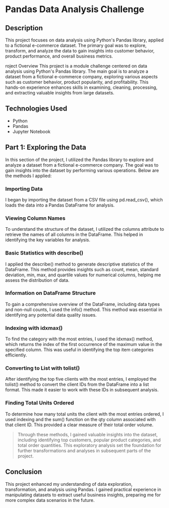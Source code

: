# Pandas Data Analysis Challenge


## Description
This project focuses on data analysis using Python's Pandas library, applied to a fictional e-commerce dataset. The primary goal was to explore, transform, and analyze the data to gain insights into customer behavior, product performance, and overall business metrics.

roject Overview
This project is a module challenge centered on data analysis using Python's Pandas library. The main goal is to analyze a dataset from a fictional e-commerce company, exploring various aspects such as customer behavior, product popularity, and profitability. This hands-on experience enhances skills in examining, cleaning, processing, and extracting valuable insights from large datasets.

## Technologies Used
* Python
* Pandas
* Jupyter Notebook




## Part 1: Exploring the Data
In this section of the project, I utilized the Pandas library to explore and analyze a dataset from a fictional e-commerce company. The goal was to gain insights into the dataset by performing various operations. Below are the methods I applied:

### Importing Data
I began by importing the dataset from a CSV file using pd.read_csv(), which loads the data into a Pandas DataFrame for analysis.

### Viewing Column Names
To understand the structure of the dataset, I utilized the columns attribute to retrieve the names of all columns in the DataFrame. This helped in identifying the key variables for analysis.

### Basic Statistics with describe()
I applied the describe() method to generate descriptive statistics of the DataFrame. This method provides insights such as count, mean, standard deviation, min, max, and quartile values for numerical columns, helping me assess the distribution of data.

### Information on DataFrame Structure
To gain a comprehensive overview of the DataFrame, including data types and non-null counts, I used the info() method. This method was essential in identifying any potential data quality issues.

### Indexing with idxmax()
To find the category with the most entries, I used the idxmax() method, which returns the index of the first occurrence of the maximum value in the specified column. This was useful in identifying the top item categories efficiently.

### Converting to List with tolist()
After identifying the top five clients with the most entries, I employed the tolist() method to convert the client IDs from the DataFrame into a list format. This made it easier to work with these IDs in subsequent analysis.

### Finding Total Units Ordered
To determine how many total units the client with the most entries ordered, I used indexing and the sum() function on the qty column associated with that client ID. This provided a clear measure of their total order volume.

>Through these methods, I gained valuable insights into the dataset, including identifying top customers, popular product categories, and total order quantities. This exploratory analysis set the foundation for further transformations and analyses in subsequent parts of the project.


## Conclusion
This project enhanced my understanding of data exploration, transformation, and analysis using Pandas. I gained practical experience in manipulating datasets to extract useful business insights, preparing me for more complex data scenarios in the future.